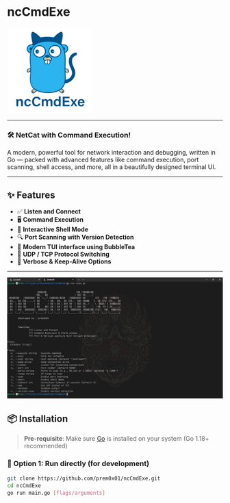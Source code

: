 # ncCmdExe


<img src="./assets/logo.png" alt="Logo" width="200"/>



---

### 🛠 NetCat with Command Execution!

A modern, powerful tool for network interaction and debugging, written in Go — packed with advanced features like command execution, port scanning, shell access, and more, all in a beautifully designed terminal UI.

---

## ✨ Features

- ✅ **Listen and Connect**
- 🖥️ **Command Execution**
- 🐚 **Interactive Shell Mode**
- 🔍 **Port Scanning with Version Detection**
- 💬 **Modern TUI interface using BubbleTea**
- 📡 **UDP / TCP Protocol Switching**
- 🔧 **Verbose & Keep-Alive Options**

---
![Terminal Preview](./assets/help.png)

## 📦 Installation

> **Pre-requisite**: Make sure [Go](https://golang.org/dl/) is installed on your system (Go 1.18+ recommended)

### 🔹 Option 1: Run directly (for development)

```bash
git clone https://github.com/prem0x01/ncCmdExe.git
cd ncCmdExe
go run main.go [flags/arguments]


